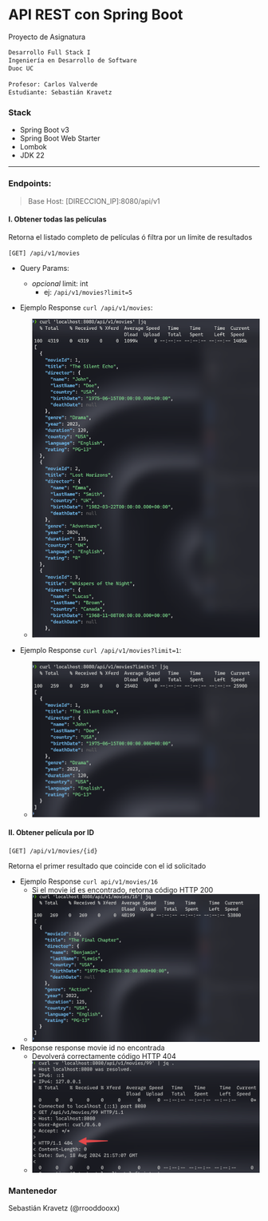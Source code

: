 # API REST con Spring Boot

Proyecto de Asignatura

```
Desarrollo Full Stack I
Ingeniería en Desarrollo de Software
Duoc UC

Profesor: Carlos Valverde
Estudiante: Sebastián Kravetz

```

### Stack

- Spring Boot v3
- Spring Boot Web Starter
- Lombok
- JDK 22

---

### Endpoints:

> Base Host: [DIRECCION_IP]:8080/api/v1

#### I. Obtener todas las películas

Retorna el listado completo de películas ó filtra por un límite de resultados

`[GET] /api/v1/movies`

- Query Params:
    - _opcional_ limit: int
        - ej: `/api/v1/movies?limit=5`

- Ejemplo Response `curl /api/v1/movies`:
    - ![all_movies.png](src/static/all_movies.png)
- Ejemplo Response `curl /api/v1/movies?limit=1`:
    - ![movies_filtered.png](src/static/movies_filtered.png)

#### II. Obtener película por ID

`[GET] /api/v1/movies/{id}`

Retorna el primer resultado que coincide con el id solicitado

- Ejemplo Response `curl api/v1/movies/16`
    - Si el movie id es encontrado, retorna código HTTP 200
    - ![movie_by_id.png](src/static/movie_by_id.png)
- Response response movie id no encontrada
    - Devolverá correctamente código HTTP 404
    - ![movies_not_found.png](src/static/movies_not_found.png)

### Mantenedor

Sebastián Kravetz (@rrooddooxx)
